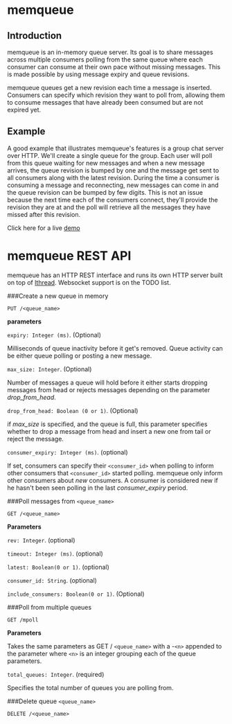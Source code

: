 memqueue
========

Introduction
------------

memqueue is an in-memory queue server. Its goal is to share messages across multiple consumers polling from the same queue where each consumer can consume at their own pace without missing messages. This is made possible by using message expiry and queue revisions.

memqueue queues get a new revision each time a message is inserted. Consumers can specify which revision they want to poll from, allowing them to consume 
messages that have already been consumed but are not expired yet.

## Example

A good example that illustrates memqueue's features is a group chat server over HTTP.
We'll create a single queue for the group. Each user will poll from this queue waiting for new messages and when a new message arrives, the queue revision is bumped by one and the message get sent to all consumers along with the latest revision. During the time a consumer is consuming a message and reconnecting, new messages can come in and the queue revision can be bumped by few digits. This is not an issue because the next time each of the consumers connect, they'll provide the revision they are at and the poll will retrieve all the messages they have missed after this revision.

Click here for a live [demo](http://www.memqueue.org/) 
# memqueue REST API 

memqueue has an HTTP REST interface and runs its own HTTP server built on top of [lthread](https://github.com/halayli/lthread/). Websocket support is on the TODO list.

###Create a new queue in memory

    PUT /<queue_name>

**parameters**

`expiry: Integer (ms)`. (Optional)

Milliseconds of queue inactivity before it get's removed. Queue activity can be either queue polling or posting a new message.

`max_size: Integer`. (Optional)

Number of messages a queue will hold before it either starts dropping messages from head or rejects messages depending on the parameter *drop_from_head*.

`drop_from_head: Boolean (0 or 1)`. (Optional)

if *max_size* is specified, and the queue is full, this parameter specifies whether to drop a message from head and insert  a new one from tail or reject the message.

`consumer_expiry: Integer (ms)`. (optional)

If set, consumers can specify their `<consumer_id>` when polling to inform other consumers that `<consumer_id>` started polling. memqueue only inform other consumers about *new* consumers. A consumer is considered new if he hasn't been seen polling in the last *consumer_expiry* period.

###Poll messages from `<queue_name>`

    GET /<queue_name>

**Parameters**

`rev: Integer`. (optional)

`timeout: Integer (ms)`. (optional)

`latest: Boolean(0 or 1)`. (optional)

`consumer_id: String`. (optional)

`include_consumers: Boolean(0 or 1)`. (Optional)

###Poll from multiple queues

    GET /mpoll

**Parameters**

Takes the same parameters as GET / `<queue_name>` with a -`<n>` appended to the parameter where `<n>` is an integer grouping each of the queue parameters.

`total_queues: Integer`. (required)

Specifies the total number of queues you are polling from.

###Delete queue `<queue_name>`

    DELETE /<queue_name>
